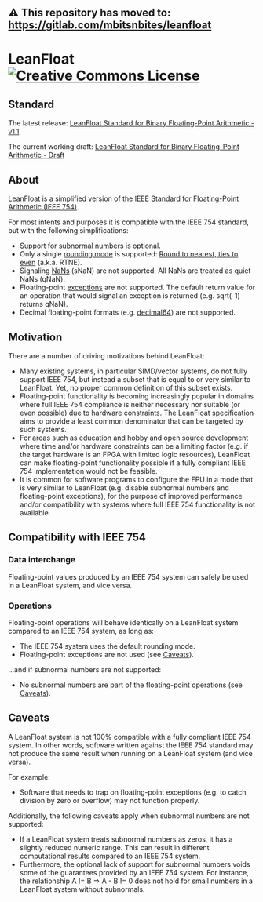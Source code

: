 ## ⚠️ This repository has moved to: https://gitlab.com/mbitsnbites/leanfloat

# LeanFloat [![Creative Commons License](https://i.creativecommons.org/l/by/4.0/88x31.png)](https://creativecommons.org/licenses/by/4.0/)

## Standard

The latest release: [LeanFloat Standard for Binary Floating-Point Arithmetic - v1.1](https://github.com/mbitsnbites/leanfloat/blob/v1.1/LeanFloat-Standard-for-Binary-Floating-Point-Arithmetic.md)

The current working draft: [LeanFloat Standard for Binary Floating-Point Arithmetic - Draft](LeanFloat-Standard-for-Binary-Floating-Point-Arithmetic.md)

## About

LeanFloat is a simplified version of the [IEEE Standard for Floating-Point Arithmetic (IEEE 754)](https://en.wikipedia.org/wiki/IEEE_754).

For most intents and purposes it is compatible with the IEEE 754 standard, but
with the following simplifications:

* Support for [subnormal numbers](https://en.wikipedia.org/wiki/Denormal_number)
  is optional.
* Only a single [rounding mode](https://en.wikipedia.org/wiki/IEEE_754#Rounding_rules)
  is supported: [Round to nearest, ties to even](https://en.wikipedia.org/wiki/Rounding#Round_half_to_even)
  (a.k.a. RTNE).
* Signaling [NaNs](https://en.wikipedia.org/wiki/NaN) (sNaN) are not
  supported. All NaNs are treated as quiet NaNs (qNaN).
* Floating-point [exceptions](https://en.wikipedia.org/wiki/IEEE_754#Exception_handling)
  are not supported. The default return value for an operation that would
  signal an exception is returned (e.g. sqrt(-1) returns qNaN).
* Decimal floating-point formats (e.g. [decimal64](https://en.wikipedia.org/wiki/Decimal64_floating-point_format))
  are not supported.

## Motivation

There are a number of driving motivations behind LeanFloat:

* Many existing systems, in particular SIMD/vector systems, do not fully
  support IEEE 754, but instead a subset that is equal to or very similar to
  LeanFloat. Yet, no proper common definition of this subset exists.
* Floating-point functionality is becoming increasingly popular in domains
  where full IEEE 754 compliance is neither necessary nor suitable (or even
  possible) due to hardware constraints. The LeanFloat specification aims to
  provide a least common denominator that can be targeted by such systems.
* For areas such as education and hobby and open source development where
  time and/or hardware constraints can be a limiting factor (e.g. if the
  target hardware is an FPGA with limited logic resources), LeanFloat can make
  floating-point functionality possible if a fully compliant IEEE 754
  implementation would not be feasible.
* It is common for software programs to configure the FPU in a mode that is
  very similar to LeanFloat (e.g. disable subnormal numbers and floating-point
  exceptions), for the purpose of improved performance and/or compatibility
  with systems where full IEEE 754 functionality is not available.

## Compatibility with IEEE 754

### Data interchange

Floating-point values produced by an IEEE 754 system can safely be used in a
LeanFloat system, and vice versa.

### Operations

Floating-point operations will behave identically on a LeanFloat system
compared to an IEEE 754 system, as long as:

* The IEEE 754 system uses the default rounding mode.
* Floating-point exceptions are not used (see [Caveats](#caveats)).

...and if subnormal numbers are not supported:

* No subnormal numbers are part of the floating-point operations (see
  [Caveats](#caveats)).

## Caveats

A LeanFloat system is not 100% compatible with a fully compliant IEEE 754
system. In other words, software written against the IEEE 754 standard may not
produce the same result when running on a LeanFloat system (and vice versa).

For example:

* Software that needs to trap on floating-point exceptions (e.g. to catch
  division by zero or overflow) may not function properly.

Additionally, the following caveats apply when subnormal numbers are not
supported:

* If a LeanFloat system treats subnormal numbers as zeros, it has a slightly
  reduced numeric range. This can result in different computational results
  compared to an IEEE 754 system.
* Furthermore, the optional lack of support for subnormal numbers voids some of
  the guarantees provided by an IEEE 754 system. For instance, the relationship
  A != B => A - B != 0 does not hold for small numbers in a LeanFloat system
  without subnormals.

